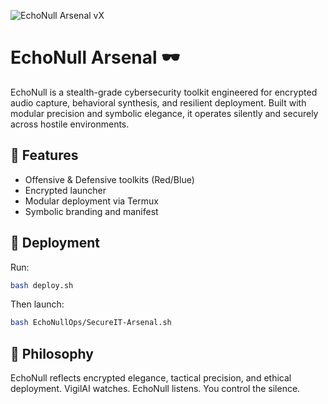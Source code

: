 ![EchoNull Arsenal vX](https://img.shields.io/badge/EchoNull_Arsenal-vX_20250802-11C4?style=for-the-badge&logo=codeforces&logoColor=white&color=black)
# EchoNull Arsenal 🕶️

EchoNull is a stealth-grade cybersecurity toolkit engineered for encrypted audio capture, behavioral synthesis, and resilient deployment. Built with modular precision and symbolic elegance, it operates silently and securely across hostile environments.

## 🔐 Features

- Offensive & Defensive toolkits (Red/Blue)
- Encrypted launcher
- Modular deployment via Termux
- Symbolic branding and manifest

## 🚀 Deployment

Run:

```bash
bash deploy.sh
```

Then launch:

```bash
bash EchoNullOps/SecureIT-Arsenal.sh
```

## 🧬 Philosophy

EchoNull reflects encrypted elegance, tactical precision, and ethical deployment. VigilAI watches. EchoNull listens. You control the silence.
